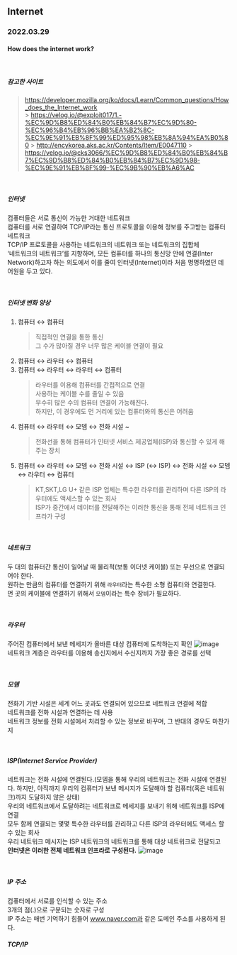 ## Internet

### 2022.03.29

#### How does the internet work?

<br>

##### 참고한 사이트

> https://developer.mozilla.org/ko/docs/Learn/Common_questions/How_does_the_Internet_work <br> > https://velog.io/@exploit017/1.-%EC%9D%B8%ED%84%B0%EB%84%B7%EC%9D%80-%EC%96%B4%EB%96%BB%EA%B2%8C-%EC%9E%91%EB%8F%99%ED%95%98%EB%8A%94%EA%B0%80 > http://encykorea.aks.ac.kr/Contents/Item/E0047110 > https://velog.io/@cks3066/%EC%9D%B8%ED%84%B0%EB%84%B7%EC%9D%B8%ED%84%B0%EB%84%B7%EC%9D%98-%EC%9E%91%EB%8F%99-%EC%9B%90%EB%A6%AC

<br>

##### 인터넷

컴퓨터들은 서로 통신이 가능한 거대한 네트워크<br>
컴퓨터를 서로 연결하여 TCP/IP라는 통신 프로토콜을 이용해 정보를 주고받는 컴퓨터 네트워크<br>
TCP/IP 프로토콜을 사용하는 네트워크의 네트워크 또는 네트워크의 집합체<br>
‘네트워크의 네트워크’를 지향하며, 모든 컴퓨터를 하나의 통신망 안에 연결(Inter Network)하고자 하는 의도에서 이를 줄여 인터넷(Internet)이라 처음 명명하였던 데 어원을 두고 있다.<br>

<br>

##### 인터넷 변화 양상

1. 컴퓨터 ↔ 컴퓨터<br>
   > 직접적인 연결을 통한 통신<br>
   > 그 수가 많아질 경우 너무 많은 케이블 연결이 필요
2. 컴퓨터 ↔ 라우터 ↔ 컴퓨터<br>
3. 컴퓨터 ↔ 라우터 ↔ 라우터 ↔ 컴퓨터<br>
   > 라우터를 이용해 컴퓨터를 간접적으로 연결<br>
   > 사용하는 케이블 수를 줄일 수 있음<br>
   > 무수히 많은 수의 컴퓨터 연결이 가능해진다.<br>
   > 하지만, 이 경우에도 먼 거리에 있는 컴퓨터와의 통신은 어려움
4. 컴퓨터 ↔ 라우터 ↔ 모뎀 ↔ 전화 시설 ~<br>
   > 전화선을 통해 컴퓨터가 인터넷 서비스 제공업체(ISP)와 통신할 수 있게 해주는 장치
5. 컴퓨터 ↔ 라우터 ↔ 모뎀 ↔ 전화 시설 ↔ ISP (↔ ISP) ↔ 전화 시설 ↔ 모뎀 ↔ 라우터 ↔ 컴퓨터<br>
   > KT,SKT,LG U+ 같은 ISP 업체는 특수한 라우터를 관리하며 다른 ISP의 라우터에도 액세스할 수 있는 회사<br>
   > ISP가 중간에서 데이터를 전달해주는 이러한 통신을 통해 전체 네트워크 인프라가 구성

<br>

##### 네트워크

두 대의 컴퓨터간 통신이 일어날 때 물리적(보통 이더넷 케이블) 또는 무선으로 연결되어야 한다.<br>
원하는 만큼의 컴퓨터를 연결하기 위해 `라우터`라는 특수한 소형 컴퓨터와 연결한다.<br>
먼 곳의 케이블에 연결하기 위해서 `모뎀`이라는 특수 장비가 필요하다.<br>

<br>

##### 라우터

주어진 컴퓨터에서 보낸 메세지가 올바른 대상 컴퓨터에 도착하는지 확인
![image](https://user-images.githubusercontent.com/77482972/160395406-16fda13c-fd8a-40a4-89e5-794f0781019c.png)<br>
네트워크 계층은 라우터를 이용해 송신지에서 수신지까지 가장 좋은 경로를 선택

<br>

##### 모뎀

전화기 기반 시설은 세계 어느 곳과도 연결되어 있으므로 네트워크 연결에 적합<br>
네트워크를 전화 시설과 연결하는 데 사용<br>
네트워크 정보를 전화 시설에서 처리할 수 있는 정보로 바꾸며, 그 반대의 경우도 마찬가지<br>

<br>

##### ISP(Internet Service Provider)

네트워크는 전화 시설에 연결된다.(모뎀을 통해 우리의 네트워크는 전화 시설에 연결된다. 하지만, 아직까지 우리의 컴퓨터가 보낸 메시지가 도달해야 할 컴퓨터(혹은 네트워크)까지 도달하지 않은 상태)<br>
우리의 네트워크에서 도달하려는 네트워크로 메세지를 보내기 위해 네트워크를 ISP에 연결<br>
모두 함께 연결되는 몇몇 특수한 라우터를 관리하고 다른 ISP의 라우터에도 액세스 할 수 있는 회사<br>
우리 네트워크 메시지는 ISP 네트워크의 네트워크를 통해 대상 네트워크로 전달되고<br>
**인터넷은 이러한 전체 네트워크 인프라로 구성된다.**
![image](https://user-images.githubusercontent.com/77482972/160395699-f6976fb8-e2fb-4da6-b3a7-6b48f822b370.png)

<br>

##### IP 주소

컴퓨터에서 서로를 인식할 수 있는 주소<br>
3개의 점(.)으로 구분되는 숫자로 구성<br>
IP 주소는 매번 기억하기 힘들어 www.naver.com과 같은 도메인 주소를 사용하게 된다.

##### TCP/IP
